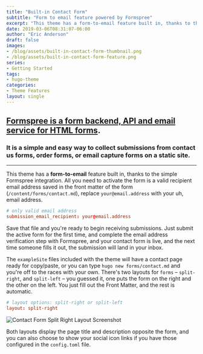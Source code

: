 ```yaml
---
title: "Built-in Contact Form"
subtitle: "Form to email feature powered by Formspree"
excerpt: "This theme has a form-to-email feature built in, thanks to the simple Formspree integration. All you need to activate the form is a valid recipient email address saved in the form front matter."
date: 2019-03-06T08:31:07-06:00
author: "Eric Anderson"
draft: false
images:
- /blog/assets/built-in-contact-form-thumbnail.png
- /blog/assets/built-in-contact-form-feature.png
series:
- Getting Started
tags:
- hugo-theme
categories:
- Theme Features
layout: single
---
```


## [Formspree is a form backend, API and email service for HTML forms](https://formspree.io).

### It is a simple and easy way to collect submissions from contact us forms, order forms, or email capture forms on a static site.

---

This theme has a **form-to-email** feature built in, thanks to the simple Formspree integration. All you need to activate the form is a valid recipient email address saved in the front matter of the form (`/content/forms/contact.md`), replace `your@email.address` with your uh, email address.

```toml
# only valid email address
submission_email_recipient: your@email.address
```

Save that file and you're ready to begin receiving submissions. Just submit the active form for the first time, and complete the email address verification step with Formspree, and your contact form is live, and the next time someone fills it out, the submission will land in your inbox.

The `exampleSite` files included with the theme will have a contact page ready for copy/paste, or you can type `hugo new forms/contact.md` and you're off to the races with your own. There's two layouts for `forms` – `split-right`, and `split-left` – you guessed it, one puts the form on the right and the other on the left. You just fill out the Front Matter, and the rest is automatic.

```toml
# layout options: split-right or split-left
layout: split-right
```

![Contact Form Split Right Layout Screenshot](/blog/assets/built-in-contact-form-feature.png)

Both layouts display the page title and description opposite the form, and you can also choose to show your social icon links if you have those configured in the `config.toml` file.
